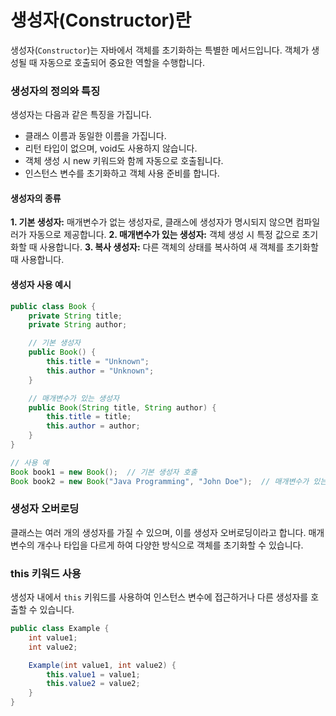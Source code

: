 # 생성자(Constructor)란

생성자(`Constructor`)는 자바에서 객체를 초기화하는 특별한 메서드입니다.
객체가 생성될 때 자동으로 호출되어 중요한 역할을 수행합니다.

### 생성자의 정의와 특징

생성자는 다음과 같은 특징을 가집니다.

- 클래스 이름과 동일한 이름을 가집니다.
- 리턴 타입이 없으며, void도 사용하지 않습니다.
- 객체 생성 시 new 키워드와 함께 자동으로 호출됩니다.
- 인스턴스 변수를 초기화하고 객체 사용 준비를 합니다.

#### 생성자의 종류

**1. 기본 생성자:** 매개변수가 없는 생성자로, 클래스에 생성자가 명시되지 않으면 컴파일러가 자동으로 제공합니다.
**2. 매개변수가 있는 생성자:** 객체 생성 시 특정 값으로 초기화할 때 사용합니다.
**3. 복사 생성자:** 다른 객체의 상태를 복사하여 새 객체를 초기화할 때 사용합니다.

#### 생성자 사용 예시

```java
public class Book {
    private String title;
    private String author;

    // 기본 생성자
    public Book() {
        this.title = "Unknown";
        this.author = "Unknown";
    }

    // 매개변수가 있는 생성자
    public Book(String title, String author) {
        this.title = title;
        this.author = author;
    }
}

// 사용 예
Book book1 = new Book();  // 기본 생성자 호출
Book book2 = new Book("Java Programming", "John Doe");  // 매개변수가 있는 생성자 호출
```

### 생성자 오버로딩

클래스는 여러 개의 생성자를 가질 수 있으며, 이를 생성자 오버로딩이라고 합니다.
매개변수의 개수나 타입을 다르게 하여 다양한 방식으로 객체를 초기화할 수 있습니다.

### this 키워드 사용

생성자 내에서 `this` 키워드를 사용하여 인스턴스 변수에 접근하거나 다른 생성자를 호출할 수 있습니다.

```java
public class Example {
    int value1;
    int value2;

    Example(int value1, int value2) {
        this.value1 = value1;
        this.value2 = value2;
    }
}
```
